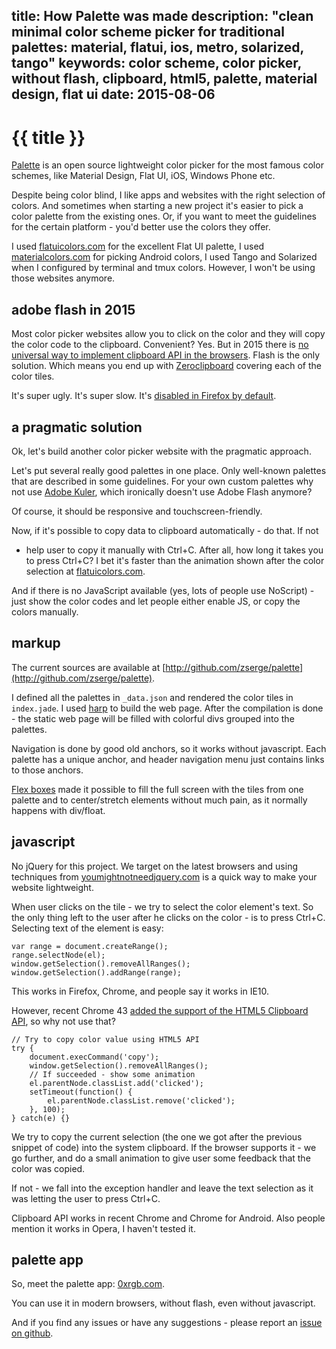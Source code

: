 title: How Palette was made
description: "clean minimal color scheme picker for traditional palettes: material, flatui, ios, metro, solarized, tango"
keywords: color scheme, color picker, without flash, clipboard, html5, palette, material design, flat ui
date: 2015-08-06
---
# {{ title }}

[Palette][link] is an open source lightweight color picker for the most famous
color schemes, like Material Design, Flat UI, iOS, Windows Phone etc.

Despite being color blind, I like apps and websites with the right selection of
colors. And sometimes when starting a new project it's easier to pick a color
palette from the existing ones. Or, if you want to meet the guidelines for the
certain platform - you'd better use the colors they offer.

I used [flatuicolors.com](http://flatuicolors.com) for the excellent Flat UI
palette, I used [materialcolors.com](http://materialcolors.com) for picking
Android colors, I used Tango and Solarized when I configured by terminal and
tmux colors. However, I won't be using those websites anymore.

## adobe flash in 2015

Most color picker websites allow you to click on the color and they will copy
the color code to the clipboard. Convenient? Yes. But in 2015 there is [no
universal way to implement clipboard API in the browsers][1]. Flash is the only
solution. Which means you end up with [Zeroclipboard][2] covering each of the color tiles.

It's super ugly. It's super slow. It's [disabled in Firefox by default][3].

## a pragmatic solution

Ok, let's build another color picker website with the pragmatic approach.

Let's put several really good palettes in one place. Only well-known palettes
that are described in some guidelines. For your own custom palettes why not use
[Adobe Kuler][4], which ironically doesn't use Adobe Flash anymore?

Of course, it should be responsive and touchscreen-friendly.

Now, if it's possible to copy data to clipboard automatically - do that. If not
- help user to copy it manually with Ctrl+C. After all, how long it takes you
to press Ctrl+C? I bet it's faster than the animation shown after the color
selection at [flatuicolors.com](http://flatuicolors.com).

And if there is no JavaScript available (yes, lots of people use NoScript) -
just show the color codes and let people either enable JS, or copy the colors
manually.

## markup

The current sources are available at
[http://github.com/zserge/palette](http://github.com/zserge/palette).

I defined all the palettes in `_data.json` and rendered the color tiles in
`index.jade`. I used [harp][5] to build the web page. After the compilation is
done - the static web page will be filled with colorful divs grouped into
the palettes.

Navigation is done by good old anchors, so it works without javascript. Each
palette has a unique anchor, and header navigation menu just contains links to
those anchors.

[Flex boxes][6] made it possible to fill the full screen with the tiles from
one palette and to center/stretch elements without much pain, as it normally
happens with div/float.

## javascript

No jQuery for this project. We target on the latest browsers and using
techniques from [youmightnotneedjquery.com](http://youmightnotneedjquery.com)
is a quick way to make your website lightweight.

When user clicks on the tile - we try to select the color element's text. So
the only thing left to the user after he clicks on the color - is to press
Ctrl+C. Selecting text of the element is easy:

	var range = document.createRange();
	range.selectNode(el);
	window.getSelection().removeAllRanges();
	window.getSelection().addRange(range);

This works in Firefox, Chrome, and people say it works in IE10.

However, recent Chrome 43 [added the support of the HTML5 Clipboard API][7], so
why not use that?

	// Try to copy color value using HTML5 API
	try {
		document.execCommand('copy');
		window.getSelection().removeAllRanges();
		// If succeeded - show some animation
		el.parentNode.classList.add('clicked');
		setTimeout(function() {
			el.parentNode.classList.remove('clicked');
		}, 100);
	} catch(e) {}

We try to copy the current selection (the one we got after the previous snippet
of code) into the system clipboard. If the browser supports it - we go further,
and do a small animation to give user some feedback that the color was copied.

If not - we fall into the exception handler and leave the text selection as it
was letting the user to press Ctrl+C.

Clipboard API works in recent Chrome and Chrome for Android. Also people
mention it works in Opera, I haven't tested it.

## palette app

So, meet the palette app: [0xrgb.com][link].

You can use it in modern browsers, without flash, even without javascript.

And if you find any issues or have any suggestions - please report an [issue on
github][8].



[link]: http://0xrgb.com
[1]: http://stackoverflow.com/questions/400212/how-do-i-copy-to-the-clipboard-in-javascript
[2]: http://zeroclipboard.org
[3]: https://threatpost.com/mozilla-disables-flash-in-firefox/113763
[4]: https://color.adobe.com
[5]: http://harpjs.com/
[6]: https://css-tricks.com/snippets/css/a-guide-to-flexbox/
[7]: https://developers.google.com/web/updates/2015/04/cut-and-copy-commands
[8]: https://github.com/zserge/palette/issues

